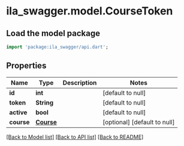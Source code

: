# ila_swagger.model.CourseToken

## Load the model package
```dart
import 'package:ila_swagger/api.dart';
```

## Properties
Name | Type | Description | Notes
------------ | ------------- | ------------- | -------------
**id** | **int** |  | [default to null]
**token** | **String** |  | [default to null]
**active** | **bool** |  | [default to null]
**course** | [**Course**](Course.md) |  | [optional] [default to null]

[[Back to Model list]](../README.md#documentation-for-models) [[Back to API list]](../README.md#documentation-for-api-endpoints) [[Back to README]](../README.md)


